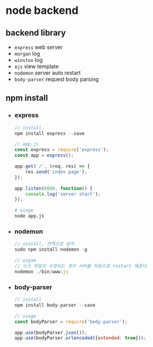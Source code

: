# node backend
## backend library
- `express` web server
- `morgan` log
- `winston` log
- `ejs` view template
- `nodemon` server auto restart
- `body-parser` request body parsing

## npm install
- ### express
    ```javascript
    // install
    npm install express --save
    ```
    ```javascript
    // app.js
    const express = require('express');
    const app = express();

    app.get('/', (req, res) => {
        res.send('index page');
    });

    app.listen(8080, function() {
        console.log('server start');
    });
    ```
    ```bash
    # usage
    node app.js
    ```

- ### nodemon
    ```javascript
    // install, 전역으로 설치
    sudo npm install nodemon -g
    ```
    ```javascript
    // usgae
    // 소스 파일이 수정되는 경우 서버를 자동으로 restart 해준다
    nodemon ./bin/www.js
    ```

- ### body-parser
    ```javascript
    // install
    npm install body-parser --save
    ```
    ```javascript
    // usage
    const bodyParser = require('body-parser');

    app.use(bodyParser.json());
    app.use(bodyParser.urlencoded({extended: true}));
    ```
